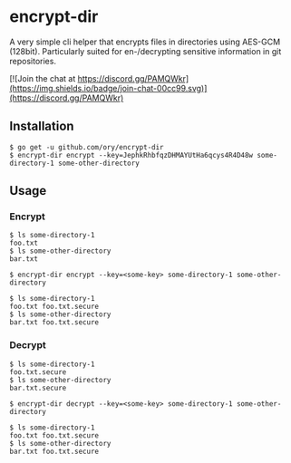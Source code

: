 # encrypt-dir

A very simple cli helper that encrypts files in directories using AES-GCM (128bit). Particularly suited for en-/decrypting
sensitive information in git repositories.

[![Join the chat at https://discord.gg/PAMQWkr](https://img.shields.io/badge/join-chat-00cc99.svg)](https://discord.gg/PAMQWkr)

## Installation

```
$ go get -u github.com/ory/encrypt-dir
$ encrypt-dir encrypt --key=JephkRhbfqzDHMAYUtHa6qcys4R4D48w some-directory-1 some-other-directory
```

## Usage

### Encrypt

```
$ ls some-directory-1
foo.txt
$ ls some-other-directory
bar.txt

$ encrypt-dir encrypt --key=<some-key> some-directory-1 some-other-directory

$ ls some-directory-1
foo.txt foo.txt.secure
$ ls some-other-directory
bar.txt foo.txt.secure
```

### Decrypt

```
$ ls some-directory-1
foo.txt.secure
$ ls some-other-directory
bar.txt.secure

$ encrypt-dir decrypt --key=<some-key> some-directory-1 some-other-directory

$ ls some-directory-1
foo.txt foo.txt.secure
$ ls some-other-directory
bar.txt foo.txt.secure
```
